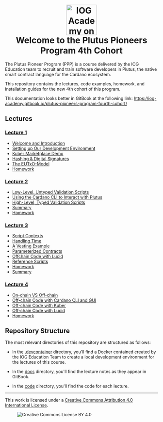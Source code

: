 <h1 align="center">
  <br>
  <a href="https://www.youtube.com/@iogacademy"><img src="https://ucarecdn.com/288e5001-d93e-4081-976b-0c6f72cc077e/iohksymbolbig.jpg" alt="IOG Academy on YouTube" width="100"></a>
  <br>
  Welcome to the Plutus Pioneers Program 4th Cohort
  <br>
</h1>

The Plutus Pioneer Program (PPP) is a course delivered by the IOG Education team to recruit and train software developers in Plutus, the native smart contract language for the Cardano ecosystem.

This repository contains the lectures, code examples, homework, and installation guides for the new 4th cohort of this program.

This documentation looks better in GitBook at the following link: <https://iog-academy.gitbook.io/plutus-pioneers-program-fourth-cohort/>

## Lectures

### [Lecture 1](https://www.youtube.com/playlist?list=PLNEK_Ejlx3x3xFHJJKdyfo9eB0Iw-OQDd)
  * [Welcome and Introduction](https://youtu.be/g4fBo4QPir0)
  * [Setting up Our Development Environment](https://youtu.be/-cmIqKCzzOU)
  * [Kuber Marketplace Demo](https://youtu.be/ZaB-7ZYBi3g)
  * [Hashing & Digital Signatures](https://youtu.be/f-WKPWbk9Jg)
  * [The EUTxO-Model](https://youtu.be/ulYDNaEKf4g)
  * [Homework](https://youtu.be/Ey903I-R1KY)

### [Lecture 2](https://www.youtube.com/playlist?list=PLNEK_Ejlx3x1-oF7NDy0MhXxG7k5O6ZOA)
  * [Low-Level, Untyped Validation Scripts](https://youtu.be/3tcWCZV6L_w)
  * [Using the Cardano CLI to Interact with Plutus](https://youtu.be/2MbzKzoBiak)
  * [High-Level, Typed Validation Scripts](https://youtu.be/GT8OjOzsOb4)
  * [Summary](https://youtu.be/F5ewN65Mn4I)
  * [Homework](https://youtu.be/OR2IfD4oDjw)

### [Lecture 3](https://www.youtube.com/playlist?list=PLNEK_Ejlx3x2zXSjHRKLSc5Jn9vJFA3_O)
  * [Script Contexts](https://youtu.be/dcoYrIyEI4o)
  * [Handling Time](https://youtu.be/LPzwMqOnWvk)
  * [A Vesting Example](https://youtu.be/5D0O7q9UPJA)
  * [Parameterized Contracts](https://youtu.be/ZSKVu32c5eA)
  * [Offchain Code with Lucid](https://youtu.be/C8TuGSzhqXU)
  * [Reference Scripts](https://youtu.be/Rnyc5YXVXew)
  * [Homework](https://youtu.be/hdt4XqFeEyg)
  * [Summary](https://youtu.be/gxan_u2pStE)

### [Lecture 4](https://www.youtube.com/playlist?list=PLNEK_Ejlx3x2j587Ox_nwEzmCO-elk8BG)
  * [On-chain VS Off-chain](https://youtu.be/pTc_BJby5GU)
  * [Off-chain Code with Cardano CLI and GUI](https://youtu.be/gsgQ-xmzbpA)
  * [Off-chain Code with Kuber](https://youtu.be/fzib9ALlL2M)
  * [Off-chain Code with Lucid](https://youtu.be/BXz5V2rjbiE)
  * [Homework](https://youtu.be/2Qm2xgmtbk4)


## Repository Structure

The most relevant directories of this repository are structured as follows:

* In the [.devcontainer](.devcontainer/) directory, you'll find a Docker contained created by the IOG Education Team to create a local development environment for the lectures of this course.

* In the [docs](docs/) directory, you'll find the lecture notes as they appear in GitBook.

* In the [code](code/) directory, you'll find the code for each lecture.

---

This work is licensed under a [Creative Commons Attribution 4.0 International License](http://creativecommons.org/licenses/by/4.0/).

<figure><img src="https://i.creativecommons.org/l/by/4.0/88x31.png" alt="Creative Commons License BY 4.0"></figure>
